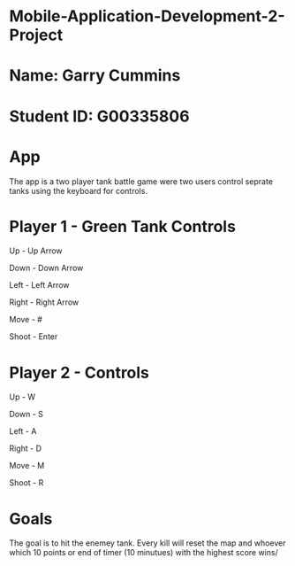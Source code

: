 # Mobile-Application-Development-2-Project

# Name: Garry Cummins
# Student ID: G00335806

# App

The app is a two player tank battle game were two users control seprate tanks using the keyboard for controls.

# Player 1 - Green Tank Controls 

Up - Up Arrow

Down - Down Arrow 

Left - Left Arrow

Right - Right Arrow

Move - #

Shoot - Enter

# Player 2 - Controls

Up - W

Down - S

Left - A

Right - D

Move - M

Shoot - R

# Goals

The goal is to hit the enemey tank. Every kill will reset the map and whoever which 10 points or end of timer (10 minutues) with the highest score wins/
